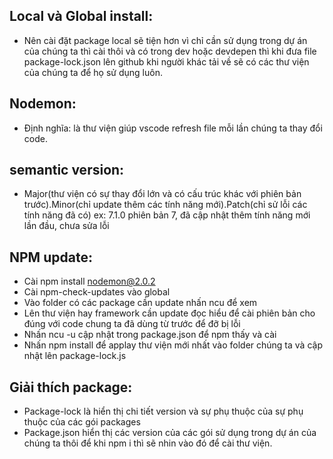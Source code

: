 ## Local và Global install:
+ Nên cài đặt package local sẽ tiện hơn  vì chỉ cần sử dụng trong dự án của chúng ta thì cài thôi và có trong dev hoặc devdepen thì khi đưa file package-lock.json lên github khi người khác tải về sẽ có các thư viện của chúng ta để họ sử dụng luôn.
## Nodemon:
+ Định nghĩa: là thư viện giúp vscode refresh file mỗi  lần chúng ta thay đổi code.
## semantic version:
+ Major(thư viện có sự thay đổi lớn và có cấu trúc khác với phiên bản trước).Minor(chỉ update thêm các tính năng mới).Patch(chỉ sử lỗi các tính năng đã có)
 ex: 7.1.0 phiên bản 7, đã cập nhật thêm tính năng mới lần đầu, chưa sửa lỗi
## NPM update:
+ Cài npm install nodemon@2.0.2
+ Cài npm-check-updates vào global
+ Vào folder có các package cần update nhấn ncu để xem
+ Lên thư viện hay framework cần update đọc hiểu để cài phiên bản cho đúng với code chung ta đã dùng từ trước để đỡ bị lỗi
+ Nhấn ncu -u cập nhật trong package.json để npm thấy và cài
+ Nhấn npm install để applay thư viện mới nhất vào folder chúng ta và cập nhật lên package-lock.js
## Giải thích package:
+ Package-lock là hiển thị chi tiết version và sự phụ thuộc của sự phụ thuộc của các gói packages
+ Package.json hiển thị các version của các gói sử dụng trong dự án của chúng ta thôi để khi npm i thì sẽ nhin vào đó để cài thư viện.